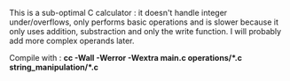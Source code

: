 This is a sub-optimal C calculator : it doesn't handle integer under/overflows, only performs basic operations and is slower because it only uses addition, substraction and only the write function.
I will probably add more complex operands later.

Compile with : __cc -Wall -Werror -Wextra main.c operations/\*.c string_manipulation/*.c__

